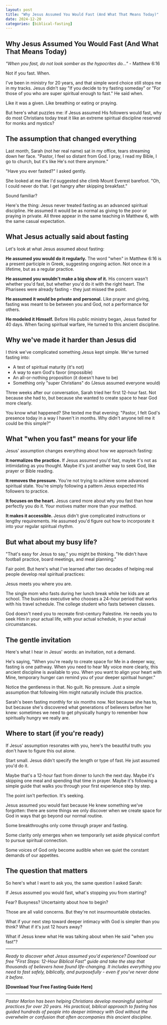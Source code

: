 ```yaml
---
layout: post
title: "Why Jesus Assumed You Would Fast (And What That Means Today)"
date: 2024-12-20
categories: [biblical-fasting]
---
```


## Why Jesus Assumed You Would Fast (And What That Means Today)

*"When you fast, do not look somber as the hypocrites do..."* - Matthew 6:16

Not if you fast. When.

I've been in ministry for 20 years, and that simple word choice still stops me in my tracks. Jesus didn't say "If you decide to try fasting someday" or "For those of you who are super spiritual enough to fast." He said when.

Like it was a given. Like breathing or eating or praying.

But here's what puzzles me: if Jesus assumed His followers would fast, why do most Christians today treat it like an extreme spiritual discipline reserved for monks and mystics?

## The assumption that changed everything

Last month, Sarah (not her real name) sat in my office, tears streaming down her face. "Pastor, I feel so distant from God. I pray, I read my Bible, I go to church, but it's like He's not there anymore."

"Have you ever fasted?" I asked gently.

She looked at me like I'd suggested she climb Mount Everest barefoot. "Oh, I could never do that. I get hangry after skipping breakfast."

Sound familiar?

Here's the thing: Jesus never treated fasting as an advanced spiritual discipline. He assumed it would be as normal as giving to the poor or praying in private. All three appear in the same teaching in Matthew 6, with the same casual expectation.

## What Jesus actually said about fasting

Let's look at what Jesus assumed about fasting:

**He assumed you would do it regularly.** The word "when" in Matthew 6:16 is a present participle in Greek, suggesting ongoing action. Not once in a lifetime, but as a regular practice.

**He assumed you wouldn't make a big show of it.** His concern wasn't whether you'd fast, but whether you'd do it with the right heart. The Pharisees were already fasting - they just missed the point.

**He assumed it would be private and personal.** Like prayer and giving, fasting was meant to be between you and God, not a performance for others.

**He modeled it Himself.** Before His public ministry began, Jesus fasted for 40 days. When facing spiritual warfare, He turned to this ancient discipline.

## Why we've made it harder than Jesus did

I think we've complicated something Jesus kept simple. We've turned fasting into:

- A test of spiritual maturity (it's not)
- A way to earn God's favor (impossible)
- An all-or-nothing proposition (it doesn't have to be)
- Something only "super Christians" do (Jesus assumed everyone would)

Three weeks after our conversation, Sarah tried her first 12-hour fast. Not because she had to, but because she wanted to create space to hear God more clearly.

You know what happened? She texted me that evening: "Pastor, I felt God's presence today in a way I haven't in months. Why didn't anyone tell me it could be this simple?"

## What "when you fast" means for your life

Jesus' assumption changes everything about how we approach fasting:

**It normalizes the practice.** If Jesus assumed you'd fast, maybe it's not as intimidating as you thought. Maybe it's just another way to seek God, like prayer or Bible reading.

**It removes the pressure.** You're not trying to achieve some advanced spiritual state. You're simply following a pattern Jesus expected His followers to practice.

**It focuses on the heart.** Jesus cared more about why you fast than how perfectly you do it. Your motives matter more than your method.

**It makes it accessible.** Jesus didn't give complicated instructions or lengthy requirements. He assumed you'd figure out how to incorporate it into your regular spiritual rhythm.

## But what about my busy life?

"That's easy for Jesus to say," you might be thinking. "He didn't have football practice, board meetings, and meal planning."

Fair point. But here's what I've learned after two decades of helping real people develop real spiritual practices:

Jesus meets you where you are.

The single mom who fasts during her lunch break while her kids are at school. The business executive who chooses a 24-hour period that works with his travel schedule. The college student who fasts between classes.

God doesn't need you to recreate first-century Palestine. He needs you to seek Him in your actual life, with your actual schedule, in your actual circumstances.

## The gentle invitation

Here's what I hear in Jesus' words: an invitation, not a demand.

He's saying, "When you're ready to create space for Me in a deeper way, fasting is one pathway. When you need to hear My voice more clearly, this ancient discipline is available to you. When you want to align your heart with Mine, temporary hunger can remind you of your deeper spiritual hunger."

Notice the gentleness in that. No guilt. No pressure. Just a simple assumption that following Him might naturally include this practice.

Sarah's been fasting monthly for six months now. Not because she has to, but because she's discovered what generations of believers before her knew: sometimes we need to get physically hungry to remember how spiritually hungry we really are.

## Where to start (if you're ready)

If Jesus' assumption resonates with you, here's the beautiful truth: you don't have to figure this out alone.

Start small. Jesus didn't specify the length or type of fast. He just assumed you'd do it.

Maybe that's a 12-hour fast from dinner to lunch the next day. Maybe it's skipping one meal and spending that time in prayer. Maybe it's following a simple guide that walks you through your first experience step by step.

The point isn't perfection. It's seeking.

Jesus assumed you would fast because He knew something we've forgotten: there are some things we only discover when we create space for God in ways that go beyond our normal routine.

Some breakthroughs only come through prayer and fasting.

Some clarity only emerges when we temporarily set aside physical comfort to pursue spiritual connection.

Some voices of God only become audible when we quiet the constant demands of our appetites.

## The question that matters

So here's what I want to ask you, the same question I asked Sarah:

If Jesus assumed you would fast, what's stopping you from starting?

Fear? Busyness? Uncertainty about how to begin?

Those are all valid concerns. But they're not insurmountable obstacles.

What if your next step toward deeper intimacy with God is simpler than you think? What if it's just 12 hours away?

What if Jesus knew what He was talking about when He said "when you fast"?

---

*Ready to discover what Jesus assumed you'd experience? Download our free "First Steps: 12-Hour Biblical Fast" guide and take the step that thousands of believers have found life-changing. It includes everything you need to fast safely, biblically, and purposefully - even if you've never done it before.*

**[Download Your Free Fasting Guide Here]**

---

*Pastor Marlon has been helping Christians develop meaningful spiritual practices for over 20 years. His practical, biblical approach to fasting has guided hundreds of people into deeper intimacy with God without the overwhelm or confusion that often accompanies this ancient discipline.*
